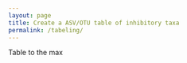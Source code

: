 ```yaml
---
layout: page
title: Create a ASV/OTU table of inhibitory taxa
permalink: /tabeling/
---
```


Table to the max
